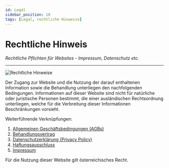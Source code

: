 ```yaml
---
id: Legal
sidebar_position: 10
tags: [Legal, rechtliche Hinweise]
---
```


# Rechtliche Hinweis

*Rechtliche Pflichten für Websites - Impressum, Datenschutz etc.*

------

![Rechtliche Hinweise](/Bilder/Rechtliche-Hinweise-Bild-1.png)



Der Zugang zur Website und die Nutzung der darauf enthaltenen Information sowie die Behandlung unterliegen den nachfolgenden Bedingungen. Informationen auf dieser Website sind nicht für natürliche oder juristische Personen bestimmt, die einer ausländischen Rechtsordnung unterliegen, welche für die Verbreitung dieser Informationen Beschränkungen vorsieht.

Weiterführende Verknüpfungen:

1. [Allgemeinen Geschäftsbedingungen (AGBs)](/docs/Kontakt/Rechtliche-Hinweise/AGB)
2. [Behandlungsvertrag](/docs/Kontakt/Rechtliche-Hinweise/Behandlungsvertrag)
3. [Datenschutzerklärung (Privacy Policy)](/docs/Kontakt/Rechtliche-Hinweise/Datenschutz)
4. [Haftungsausschluss](/docs/Kontakt/Rechtliche-Hinweise/Benutzungsbedingungen)
5. [Impressum](/docs/Kontakt/Rechtliche-Hinweise/Impressum)  



Für die Nutzung dieser Website gilt österreichisches Recht.

